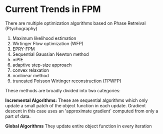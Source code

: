 # Current Trends in FPM
There are multiple optimization algorithms based on Phase Retreival (Ptychography)
1. Maximum likelihood estimation
2. Wirtinger Flow optimization (WFP)
3. EPRY-FPM
4. Sequential Gaussian Newton method
5. mPIE
6. adaptive step-size approach
7. convex relaxation
8. nonlinear method
9. truncated Poisson Wirtinger reconstruction (TPWFP)

These methods are broadly divided into two categories:

**Incremental Algorithms:**
These are sequential algorithms which only update a small patch of the object function in each update. Gradient descent in this case uses an 'approximate gradient' computed from only a part of data.

**Global Algorithms**
They update entire object function in every iteration
